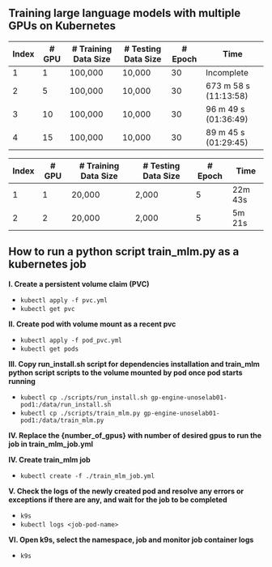 ## Training large language models with multiple GPUs on Kubernetes

| Index    | # GPU     | # Training Data Size | # Testing Data Size | # Epoch   | Time       |
|----------|-----------|----------------------|---------------------|-----------|------------|
| 1        | 1         | 100,000              | 10,000              | 30        | Incomplete |
| 2        | 5         | 100,000              | 10,000              | 30        | 673 m 58 s (11:13:58) |
| 3        | 10        | 100,000              | 10,000              | 30        | 96 m 49 s (01:36:49) |
| 4        | 15        | 100,000              | 10,000              | 30        | 89 m 45 s (01:29:45) |


| Index | # GPU | # Training Data Size | # Testing Data Size | # Epoch | Time    |
|-------|-------|----------------------|---------------------|---------|---------|
| 1     | 1     | 20,000               | 2,000               | 5       | 22m 43s |
| 2     | 2     | 20,000               | 2,000               | 5       | 5m 21s  |



## How to run a python script train_mlm.py as a kubernetes job 

**I. Create a persistent volume claim (PVC)**
- `kubectl apply -f pvc.yml`
- `kubectl get pvc`

**II. Create pod with volume mount as a recent pvc**
- `kubectl apply -f pod_pvc.yml`
- `kubectl get pods`

**III. Copy run_install.sh script for dependencies installation and train_mlm python script scripts to the volume mounted by pod once pod starts running**
- `kubectl cp ./scripts/run_install.sh gp-engine-unoselab01-pod1:/data/run_install.sh`
- `kubectl cp ./scripts/train_mlm.py gp-engine-unoselab01-pod1:/data/train_mlm.py`

**IV. Replace the {number_of_gpus} with number of desired gpus to run the job in train_mlm_job.yml**

**IV. Create train_mlm job**
- `kubectl create -f ./train_mlm_job.yml`

**V. Check the logs of the newly created pod and resolve any errors or exceptions if there are any, and wait for the job to be completed**
- `k9s`
- `kubectl logs <job-pod-name>`

**VI. Open k9s, select the namespace, job and monitor job container logs**
- `k9s`

